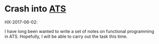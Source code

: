 # Crash into [ATS](http://www.ats-lang.org/)

HX-2017-06-02:

I have long been wanted to write a set of notes
on functional programming in ATS. Hopefully, I will
be able to carry out the task this time.
